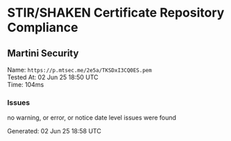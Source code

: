 # STIR/SHAKEN Certificate Repository Compliance

## Martini Security

Name: `https://p.mtsec.me/2e5a/TKSDxI3CQ0ES.pem`\
Tested At: 02 Jun 25 18:50 UTC\
Time: 104ms

### Issues

no warning, or error, or notice date level issues were found

Generated: 02 Jun 25 18:58 UTC